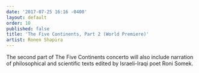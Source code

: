 ```yaml
---
date: '2017-07-25 16:16 -0400'
layout: default
order: 10
published: false
title: 'The Five Continents, Part 2 (World Premiere)'
artist: Ronen Shapira
---
```

The second part of The Five Continents concerto will also include narration of philosophical and scientific texts edited by Israeli-Iraqi poet Roni Somek.
